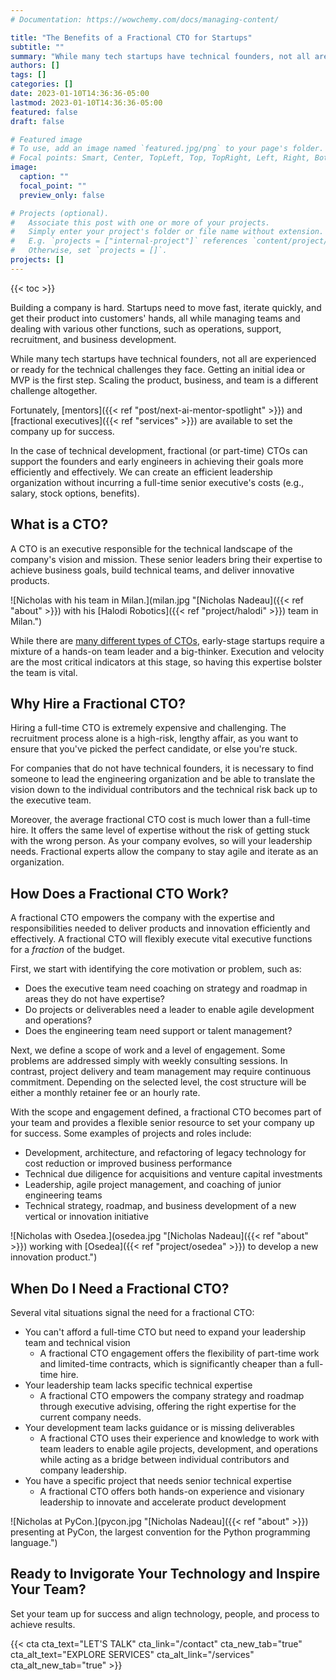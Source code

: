 ```yaml
---
# Documentation: https://wowchemy.com/docs/managing-content/

title: "The Benefits of a Fractional CTO for Startups"
subtitle: ""
summary: "While many tech startups have technical founders, not all are experienced or ready for the technical challenges they face. Getting an initial idea or MVP is the first step. Scaling the product, business, and team is a different challenge altogether."
authors: []
tags: []
categories: []
date: 2023-01-10T14:36:36-05:00
lastmod: 2023-01-10T14:36:36-05:00
featured: false
draft: false

# Featured image
# To use, add an image named `featured.jpg/png` to your page's folder.
# Focal points: Smart, Center, TopLeft, Top, TopRight, Left, Right, BottomLeft, Bottom, BottomRight.
image:
  caption: ""
  focal_point: ""
  preview_only: false

# Projects (optional).
#   Associate this post with one or more of your projects.
#   Simply enter your project's folder or file name without extension.
#   E.g. `projects = ["internal-project"]` references `content/project/deep-learning/index.md`.
#   Otherwise, set `projects = []`.
projects: []
---
```


{{< toc >}}

Building a company is hard. Startups need to move fast, iterate quickly, and get their product into customers' hands, all while managing teams and dealing with various other functions, such as operations, support, recruitment, and business development.

While many tech startups have technical founders, not all are experienced or ready for the technical challenges they face. Getting an initial idea or MVP is the first step. Scaling the product, business, and team is a different challenge altogether.

Fortunately, [mentors]({{< ref "post/next-ai-mentor-spotlight" >}}) and [fractional executives]({{< ref "services" >}}) are available to set the company up for success.

In the case of technical development, fractional (or part-time) CTOs can support the founders and early engineers in achieving their goals more efficiently and effectively. We can create an efficient leadership organization without incurring a full-time senior executive's costs (e.g., salary, stock options, benefits).

## What is a CTO?

A CTO is an executive responsible for the technical landscape of the company's vision and mission. These senior leaders bring their expertise to achieve business goals, build technical teams, and deliver innovative products.

![Nicholas with his team in Milan.](milan.jpg "[Nicholas Nadeau]({{< ref "about" >}}) with his [Halodi Robotics]({{< ref "project/halodi" >}}) team in Milan.")

While there are [many different types of CTOs](https://www.allthingsdistributed.com/2007/07/the_different_cto_roles.html), early-stage startups require a mixture of a hands-on team leader and a big-thinker. Execution and velocity are the most critical indicators at this stage, so having this expertise bolster the team is vital.

## Why Hire a Fractional CTO?

Hiring a full-time CTO is extremely expensive and challenging. The recruitment process alone is a high-risk, lengthy affair, as you want to ensure that you've picked the perfect candidate, or else you're stuck.

For companies that do not have technical founders, it is necessary to find someone to lead the engineering organization and be able to translate the vision down to the individual contributors and the technical risk back up to the executive team.

Moreover, the average fractional CTO cost is much lower than a full-time hire. It offers the same level of expertise without the risk of getting stuck with the wrong person. As your company evolves, so will your leadership needs. Fractional experts allow the company to stay agile and iterate as an organization.

## How Does a Fractional CTO Work?

A fractional CTO empowers the company with the expertise and responsibilities needed to deliver products and innovation efficiently and effectively. A fractional CTO will flexibly execute vital executive functions for a *fraction* of the budget.

First, we start with identifying the core motivation or problem, such as:

- Does the executive team need coaching on strategy and roadmap in areas they do not have expertise?
- Do projects or deliverables need a leader to enable agile development and operations?
- Does the engineering team need support or talent management?

Next, we define a scope of work and a level of engagement. Some problems are addressed simply with weekly consulting sessions. In contrast, project delivery and team management may require continuous commitment. Depending on the selected level, the cost structure will be either a monthly retainer fee or an hourly rate.

With the scope and engagement defined, a fractional CTO becomes part of your team and provides a flexible senior resource to set your company up for success. Some examples of projects and roles include:

- Development, architecture, and refactoring of legacy technology for cost reduction or improved business performance
- Technical due diligence for acquisitions and venture capital investments
- Leadership, agile project management, and coaching of junior engineering teams
- Technical strategy, roadmap, and business development of a new vertical or innovation initiative

![Nicholas with Osedea.](osedea.jpg "[Nicholas Nadeau]({{< ref "about" >}}) working with [Osedea]({{< ref "project/osedea" >}}) to develop a new innovation product.")

## When Do I Need a Fractional CTO?

Several vital situations signal the need for a fractional CTO:

- You can't afford a full-time CTO but need to expand your leadership team and technical vision
  - A fractional CTO engagement offers the flexibility of part-time work and limited-time contracts, which is significantly cheaper than a full-time hire.
- Your leadership team lacks specific technical expertise
  - A fractional CTO empowers the company strategy and roadmap through executive advising, offering the right expertise for the current company needs.
- Your development team lacks guidance or is missing deliverables
  - A fractional CTO uses their experience and knowledge to work with team leaders to enable agile projects, development, and operations while acting as a bridge between individual contributors and company leadership.
- You have a specific project that needs senior technical expertise
  - A fractional CTO offers both hands-on experience and visionary leadership to innovate and accelerate product development

![Nicholas at PyCon.](pycon.jpg "[Nicholas Nadeau]({{< ref "about" >}}) presenting at PyCon, the largest convention for the Python programming language.")


## Ready to Invigorate Your Technology and Inspire Your Team?

Set your team up for success and align technology, people, and process to achieve results.

{{< cta cta_text="LET'S TALK" cta_link="/contact" cta_new_tab="true" cta_alt_text="EXPLORE SERVICES" cta_alt_link="/services" cta_alt_new_tab="true" >}}
